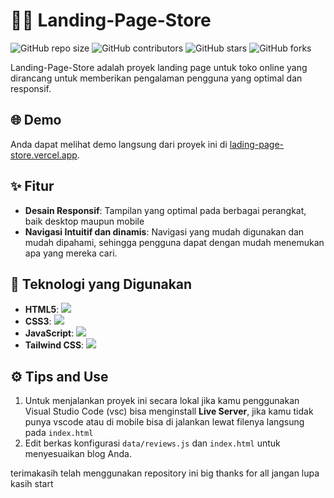 # 👨‍💻 Landing-Page-Store

![GitHub repo size](https://img.shields.io/github/repo-size/Piahn/Lading-Page-Store)
![GitHub contributors](https://img.shields.io/github/contributors/Piahn/Lading-Page-Store)
![GitHub stars](https://img.shields.io/github/stars/Piahn/Lading-Page-Store?style=social)
![GitHub forks](https://img.shields.io/github/forks/Piahn/Lading-Page-Store?style=social)

Landing-Page-Store adalah proyek landing page untuk toko online yang dirancang untuk memberikan pengalaman pengguna yang optimal dan responsif.

## 🌐 Demo

Anda dapat melihat demo langsung dari proyek ini di [lading-page-store.vercel.app](https://lading-page-store.vercel.app).

## ✨ Fitur

- **Desain Responsif**: Tampilan yang optimal pada berbagai perangkat, baik desktop maupun mobile
- **Navigasi Intuitif dan dinamis**: Navigasi yang mudah digunakan dan mudah dipahami, sehingga pengguna dapat dengan mudah menemukan apa yang mereka cari.

## 🚀 Teknologi yang Digunakan

- **HTML5**: <img src="https://img.shields.io/badge/html5%20-%23E34F26.svg?&style=for-the-badge&logo=html5&logoColor=white"/>
- **CSS3**: <img src="https://img.shields.io/badge/css3%20-%231572B6.svg?&style=for-the-badge&logo=css3&logoColor=white"/>
- **JavaScript**: <img src="https://img.shields.io/badge/javascript%20-%23323330.svg?&style=for-the-badge&logo=javascript&logoColor=gold"/>
- **Tailwind CSS**: <img src="https://img.shields.io/badge/Tailwind%20CSS-%23ffffff.svg?style=for-the-badge&logo=tailwind-css&logoColor=blue"/>

## ⚙️ Tips and Use

1. Untuk menjalankan proyek ini secara lokal jika kamu penggunakan Visual Studio Code (vsc) bisa menginstall **Live Server**, jika kamu tidak punya vscode atau di mobile bisa di jalankan lewat filenya langsung pada `index.html`
2. Edit berkas konfigurasi `data/reviews.js` dan `index.html` untuk menyesuaikan blog Anda.

terimakasih telah menggunakan repository ini big thanks for all jangan lupa kasih start
